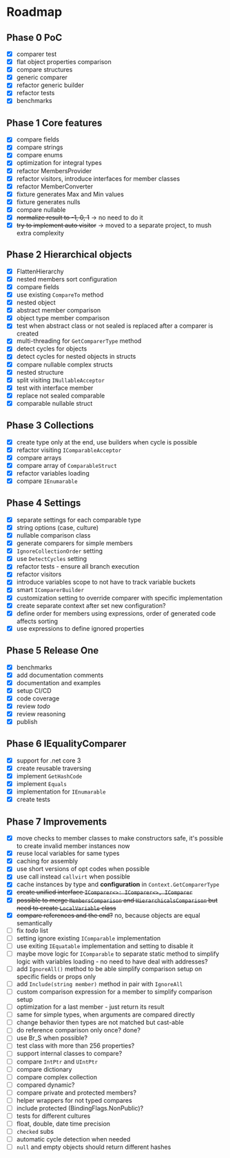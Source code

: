 # Roadmap

## Phase 0 PoC

- [x] comparer test
- [x] flat object properties comparison
- [x] compare structures
- [x] generic comparer
- [x] refactor generic builder
- [x] refactor tests
- [x] benchmarks

## Phase 1 Core features

- [x] compare fields
- [x] compare strings
- [x] compare enums
- [x] optimization for integral types
- [x] refactor MembersProvider
- [x] refactor visitors, introduce interfaces for member classes
- [x] refactor MemberConverter
- [x] fixture generates Max and Min values
- [X] fixture generates nulls
- [x] compare nullable
- [x] ~~normalize result to -1, 0, 1~~ -> no need to do it
- [x] ~~try to implement auto visitor~~ -> moved to a separate project, to mush extra complexity

## Phase 2 Hierarchical objects

- [x] FlattenHierarchy
- [x] nested members sort configuration
- [x] compare fields
- [x] use existing `CompareTo` method
- [x] nested object
- [x] abstract member comparison
- [x] object type member comparison
- [x] test when abstract class or not sealed is replaced after a comparer is created
- [x] multi-threading for `GetComparerType` method
- [x] detect cycles for objects
- [x] detect cycles for nested objects in structs
- [x] compare nullable complex structs
- [x] nested structure
- [x] split visiting `INullableAcceptor`
- [x] test with interface member
- [x] replace not sealed comparable
- [x] comparable nullable struct

## Phase 3 Collections

- [x] create type only at the end, use builders when cycle is possible
- [x] refactor visiting `IComparableAcceptor`
- [x] compare arrays
- [x] compare array of `ComparableStruct`
- [x] refactor variables loading
- [x] compare `IEnumarable`

## Phase 4 Settings

- [x] separate settings for each comparable type
- [x] string options (case, culture)
- [x] nullable comparison class
- [x] generate comparers for simple members
- [x] `IgnoreCollectionOrder` setting
- [x] use `DetectCycles` setting
- [x] refactor tests - ensure all branch execution
- [x] refactor visitors
- [x] introduce variables scope to not have to track variable buckets
- [x] smart `IComparerBuilder`
- [x] customization setting to override comparer with specific implementation
- [x] create separate context after set new configuration?
- [x] define order for members using expressions, order of generated code affects sorting
- [x] use expressions to define ignored properties

## Phase 5 Release One

- [x] benchmarks
- [x] add documentation comments
- [x] documentation and examples
- [x] setup CI/CD
- [x] code coverage
- [x] review *todo*
- [x] review reasoning
- [x] publish

## Phase 6 IEqualityComparer

- [x] support for .net core 3
- [x] create reusable traversing
- [x] implement `GetHashCode`
- [x] implement `Equals`
- [x] implementation for `IEnumarable`
- [x] create tests

## Phase 7 Improvements

- [x] move checks to member classes to make constructors safe, it's possible to create invalid member instances now
- [x] reuse local variables for same types
- [x] caching for assembly
- [x] use short versions of opt codes when possible
- [x] use call instead `callvirt` when possible
- [x] cache instances by type and **configuration** in `Context.GetComparerType`
- [x] ~~create unified interface `IComparer<>: IComparer<>, IComparer`~~
- [x] ~~possible to merge `MembersComparison` and `HierarchicalsComparison` but need to create `LocalVariable` class~~
- [x] ~~compare references and the end?~~ no, because objects are equal semantically
- [ ] fix *todo* list
- [ ] setting ignore existing `IComparable` implementation
- [ ] use exiting `IEquatable` implementation and setting to disable it
- [ ] maybe move logic for `IComparable` to separate static method to simplify logic with variables loading - no need to have deal with addresses?
- [ ] add `IgnoreAll()` method to be able simplify comparison setup on specific fields or props only
- [ ] add `Include(string member)` method in pair with `IgnoreAll`
- [ ] custom comparison expression for a member to simplify comparison setup
- [ ] optimization for a last member - just return its result
- [ ] same for simple types, when arguments are compared directly
- [ ] change behavior then types are not matched but cast-able
- [ ] do reference comparison only once? done?
- [ ] use Br_S when possible?
- [ ] test class with more than 256 properties?
- [ ] support internal classes to compare?
- [ ] compare `IntPtr` and `UIntPtr`
- [ ] compare dictionary
- [ ] compare complex collection
- [ ] compared dynamic?
- [ ] compare private and protected members?
- [ ] helper wrappers for not typed compares
- [ ] include protected (BindingFlags.NonPublic)?
- [ ] tests for different cultures
- [ ] float, double, date time precision
- [ ] `checked` subs
- [ ] automatic cycle detection when needed
- [ ] `null` and empty objects should return different hashes
